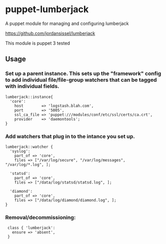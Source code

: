 # puppet-lumberjack

A puppet module for managing and configuring lumberjack

https://github.com/jordansissel/lumberjack

This module is puppet 3 tested

## Usage

### Set up a parent instance.  This sets up the "framework" config to add individual file/file-group watchers that can be tagged with individual fields.

    lumberjack::instance{
      'core':
        host        => 'logstash.blah.com',
        port        => '5005',
        ssl_ca_file => 'puppet:///modules/conf/etc/ssl/certs/ca.crt',
        provider    => 'daemontools';
    }

### Add watchers that plug in to the intance you set up.
    lumberjack::watcher {
      'syslog':
        part_of => 'core',
        files => ["/var/log/secure", "/var/log/messages", "/var/log/*.log", ];

      'statsd':
        part_of => 'core',
        files => ["/data/log/statsd/statsd.log", ];

      'diamond':
        part_of => 'core',
        files => ["/data/log/diamond/diamond.log", ];
    }

### Removal/decommissioning:

     class { 'lumberjack':
       ensure => 'absent',
     }
